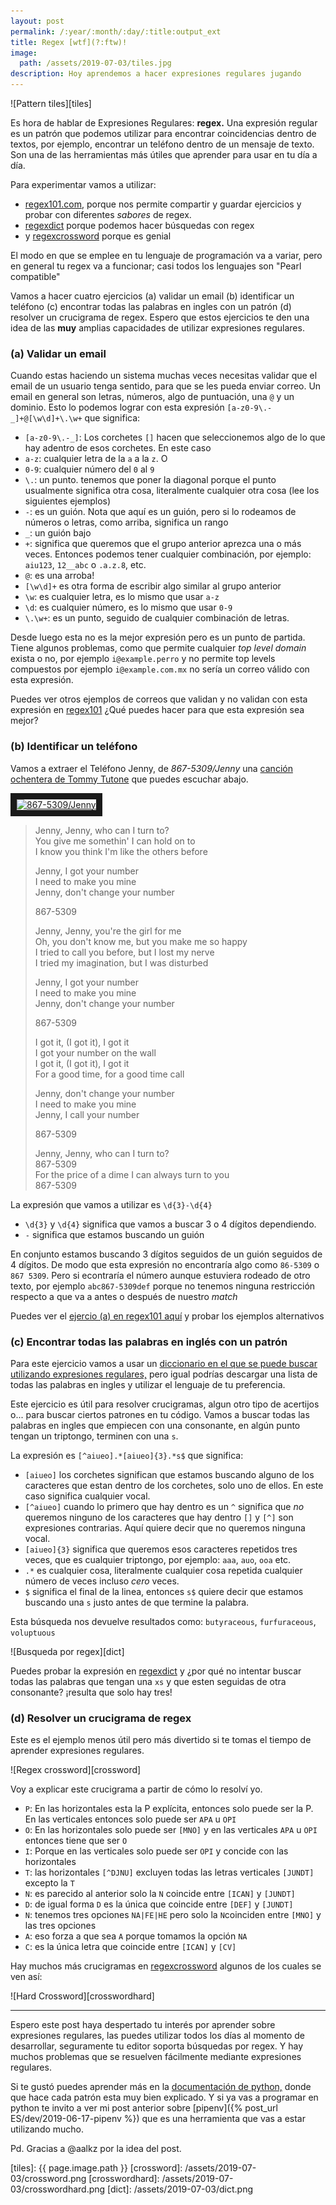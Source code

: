 ```yaml
---
layout: post
permalink: /:year/:month/:day/:title:output_ext
title: Regex [wtf](?:ftw)!
image:
  path: /assets/2019-07-03/tiles.jpg
description: Hoy aprendemos a hacer expresiones regulares jugando
---
```

![Pattern tiles][tiles]

Es hora de hablar de Expresiones Regulares: **regex.** Una expresión regular es un patrón que podemos utilizar para encontrar coincidencias dentro de textos, por ejemplo, encontrar un teléfono dentro de un mensaje de texto. Son una de las herramientas más útiles que aprender para usar en tu día a día.

<!--more-->

Para experimentar vamos a utilizar:
- [regex101.com](https://regex101.com), porque nos permite compartir y guardar ejercicios y probar con diferentes _sabores_ de regex.
- [regexdict](https://www.visca.com/regexdict/) porque podemos hacer búsquedas con regex
- y [regexcrossword](https://regexcrossword.com/) porque es genial

El modo en que se emplee en tu lenguaje de programación va a variar, pero en general tu regex va a funcionar; casi todos los lenguajes son "Pearl compatible"

Vamos a hacer cuatro ejercicios (a) validar un email (b) identificar un teléfono (c) encontrar todas las palabras en ingles con un patrón (d) resolver un crucigrama de regex. Espero que estos ejercicios te den una idea de las **muy** amplias capacidades de utilizar expresiones regulares.

### (a) Validar un email

Cuando estas haciendo un sistema muchas veces necesitas validar que el email de un usuario tenga sentido, para que se les pueda enviar correo. Un email en general son letras, números, algo de puntuación, una `@` y un dominio. Esto lo podemos lograr con esta expresión `[a-z0-9\.-_]+@[\w\d]+\.\w+` que significa:

- `[a-z0-9\.-_]`: Los corchetes `[]` hacen que seleccionemos algo de lo que hay adentro de esos corchetes. En este caso
 - `a-z`: cualquier letra de la `a` a la `z`. O
 - `0-9`: cualquier número del `0` al `9`
 - `\.`: un punto. tenemos que poner la diagonal porque el punto usualmente significa otra cosa, literalmente cualquier otra cosa (lee los siguientes ejemplos)
 - `-`: es un guión. Nota que aquí es un guión, pero si lo rodeamos de números o letras, como arriba, significa un rango
 - `_`: un guión bajo
- `+`: significa que queremos que el grupo anterior aprezca una o más veces. Entonces podemos tener cualquier combinación, por ejemplo: `aiu123`, `12__abc` o `.a.z.8`, etc.
- `@`: es una arroba!
- `[\w\d]+` es otra forma de escribir algo similar al grupo anterior
 - `\w`: es cualquier letra, es lo mismo que usar `a-z`
 - `\d`: es cualquier número, es lo mismo que usar `0-9`
- `\.\w+`: es un punto, seguido de cualquier combinación de letras.

Desde luego esta no es la mejor expresión pero es un punto de partida. Tiene algunos problemas, como que permite cualquier _top level domain_ exista o no, por ejemplo `i@example.perro` y no permite top levels compuestos por ejemplo `i@example.com.mx` no sería un correo válido con esta expresión.

Puedes ver otros ejemplos de correos que validan y no validan con esta expresión en [regex101](https://regex101.com/r/KtpKzD/1) ¿Qué puedes hacer para que esta expresión sea mejor?

### (b) Identificar un teléfono

Vamos a extraer el Teléfono Jenny, de _867-5309/Jenny_ una [canción ochentera de Tommy Tutone](https://en.wikipedia.org/wiki/867-5309/Jenny) que puedes escuchar abajo.

<a href="http://www.youtube.com/watch?feature=player_embedded&v=axLRUszuu9I"><img src="http://img.youtube.com/vi/axLRUszuu9I/0.jpg" alt="867-5309/Jenny" width="240" height="180" border="10" /></a>


>Jenny, Jenny, who can I turn to?  
>You give me somethin' I can hold on to  
>I know you think I'm like the others before  
>
>
>Jenny, I got your number  
>I need to make you mine  
>Jenny, don't change your number  
>
>867-5309
>
>Jenny, Jenny, you're the girl for me  
>Oh, you don't know me, but you make me so happy  
>I tried to call you before, but I lost my nerve  
>I tried my imagination, but I was disturbed
>
>
>Jenny, I got your number  
>I need to make you mine  
>Jenny, don't change your number
>
>867-5309
>
>I got it, (I got it), I got it  
>I got your number on the wall  
>I got it, (I got it), I got it  
>For a good time, for a good time call
>
>Jenny, don't change your number  
>I need to make you mine  
>Jenny, I call your number
>
>867-5309
>
>Jenny, Jenny, who can I turn to?  
>867-5309  
>For the price of a dime I can always turn to you  
>867-5309

La expresión que vamos a utilizar es `\d{3}-\d{4}`

- `\d{3}` y `\d{4}` significa que vamos a buscar 3 o 4 dígitos dependiendo.
- `-` significa que estamos buscando un guión

En conjunto estamos buscando 3 dígitos seguidos de un guión seguidos de 4 dígitos. De modo que esta expresión no encontraría algo como `86-5309` o `867 5309`. Pero si econtraría el número aunque estuviera rodeado de otro texto, por ejemplo `abc867-5309def` porque no tenemos ninguna restricción respecto a que va a antes o después de nuestro _match_

Puedes ver el [ejercio (a) en regex101 aquí](https://regex101.com/r/YMaoga/1) y probar los ejemplos alternativos


### (c) Encontrar todas las palabras en inglés con un patrón

Para este ejercicio vamos a usar un [diccionario en el que se puede buscar utilizando expresiones regulares,](https://www.visca.com/regexdict/) pero igual podrías descargar una lista de todas las palabras en ingles y utilizar el lenguaje de tu preferencia.

Este ejercicio es útil para resolver crucigramas, algun otro tipo de acertijos o... para buscar ciertos patrones en tu código. Vamos a buscar  todas las palabras en ingles que empiecen con una consonante, en algún punto tengan un triptongo, terminen con una `s`.

La expresión es `[^aiueo].*[aiueo]{3}.*s$` que significa:

- `[aiueo]` los corchetes significan que estamos buscando alguno de los caracteres que estan dentro de los corchetes, solo uno de ellos. En este caso significa cualquier vocal.
- `[^aiueo]` cuando lo primero que hay dentro es un `^` significa que _no_ queremos ninguno de los caracteres que hay dentro `[]` y `[^]` son expresiones contrarias. Aquí quiere decir que no queremos ninguna vocal.
- `[aiueo]{3}` significa que queremos esos caracteres repetidos tres veces, que es cualquier triptongo, por ejemplo: `aaa`, `auo`, `ooa` etc.
- `.*` es cualquier cosa, literalmente cualquier cosa repetida cualquier número de veces incluso _cero_ veces.
- `$` significa el final de la linea, entonces `s$` quiere decir que estamos buscando una `s` justo antes de que termine la palabra.

Esta búsqueda nos devuelve resultados como: `butyraceous`, `furfuraceous`, `voluptuous`

![Busqueda por regex][dict]

Puedes probar la expresión en [regexdict](https://www.visca.com/regexdict/) y ¿por qué no intentar buscar todas las palabras que tengan una `xs` y que esten seguidas de otra consonante? ¡resulta que solo hay tres!

### (d) Resolver un crucigrama de regex

Este es el ejemplo menos útil pero más divertido si te tomas el tiempo de aprender expresiones regulares.

![Regex crossword][crossword]

Voy a explicar este crucigrama a partir de cómo lo resolví yo.

- `P`: En las horizontales esta la P explícita, entonces solo puede ser la P. En las verticales entonces solo puede ser `APA` u `OPI`
- `O`: En las horizontales solo puede ser `[MNO]` y en las verticales `APA` u `OPI` entonces tiene que ser `O`
- `I`: Porque en las verticales solo puede ser `OPI` y concide con las horizontales
- `T`: las horizontales `[^DJNU]` excluyen todas las letras verticales `[JUNDT]` excepto la `T`
- `N`: es parecido al anterior solo la `N` coincide entre `[ICAN]` y `[JUNDT]`
- `D`: de igual forma `D` es la única que coincide entre `[DEF]` y `[JUNDT]`
- `N`: tenemos tres opciones `NA|FE|HE` pero solo la `N`coinciden entre `[MNO]` y las tres opciones
- `A`: eso forza a que sea `A` porque tomamos la opción `NA`
- `C`: es la única letra que coincide entre `[ICAN]` y `[CV]`

Hay muchos más crucigramas en [regexcrossword](https://regexcrossword.com/) algunos de los cuales se ven así:

![Hard Crossword][crosswordhard]

---

Espero este post haya despertado tu interés por aprender sobre expresiones regulares, las puedes utilizar todos los días al momento de desarrollar, seguramente tu editor soporta búsquedas por regex. Y hay muchos problemas que se resuelven fácilmente mediante expresiones regulares.

Si te gustó puedes aprender más en la [documentación de python,](https://docs.python.org/3/library/re.html) donde que hace cada patrón esta muy bien explicado. Y si ya vas a programar en python te invito a ver mi post anterior sobre [pipenv]({% post_url ES/dev/2019-06-17-pipenv %}) que es una herramienta que vas a estar utilizando mucho.

Pd. Gracias a @aalkz por la idea del post.

[tiles]: {{ page.image.path }}
[crossword]: /assets/2019-07-03/crossword.png
[crosswordhard]: /assets/2019-07-03/crosswordhard.png
[dict]: /assets/2019-07-03/dict.png
